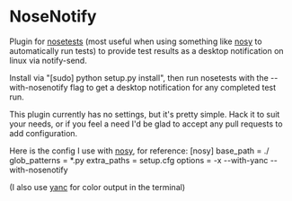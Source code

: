 NoseNotify
==========

Plugin for [nosetests](https://nose.readthedocs.org/) (most useful when using something like [nosy](http://pypi.python.org/pypi/nosy) to automatically run tests) to provide test results as a desktop notification on linux via notify-send.

Install via "[sudo] python setup.py install", then run nosetests with the --with-nosenotify flag to get a desktop notification for any completed test run.

This plugin currently has no settings, but it's pretty simple.  Hack it to suit your needs, or if you feel a need I'd be glad to accept any pull requests to add configuration.

Here is the config I use with [nosy](http://pypi.python.org/pypi/nosy), for reference:
    [nosy]
    base_path = ./
    glob_patterns = *.py
    extra_paths = setup.cfg
    options = -x --with-yanc --with-nosenotify

(I also use [yanc](https://github.com/ischium/yanc) for color output in the terminal)
